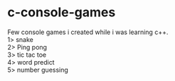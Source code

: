 # c-console-games
Few console games i created while i was learning c++.   
1> snake   
2> Ping pong   
3> tic tac toe   
4> word predict   
5> number guessing   
